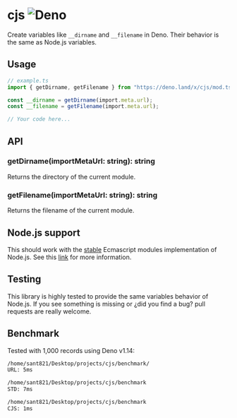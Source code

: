# cjs ![Deno](https://github.com/sant123/cjs-vars/workflows/Deno/badge.svg)

Create variables like `__dirname` and `__filename` in Deno. Their behavior is
the same as Node.js variables.

## Usage

```ts
// example.ts
import { getDirname, getFilename } from "https://deno.land/x/cjs/mod.ts";

const __dirname = getDirname(import.meta.url);
const __filename = getFilename(import.meta.url);

// Your code here...
```

## API

### getDirname(importMetaUrl: string): string

Returns the directory of the current module.

### getFilename(importMetaUrl: string): string

Returns the filename of the current module.

## Node.js support

This should work with the
[stable](https://nodejs.org/dist/latest-v15.x/docs/api/esm.html#esm_modules_ecmascript_modules)
Ecmascript modules implementation of Node.js. See this
[link](https://nodejs.org/dist/latest-v15.x/docs/api/esm.html#esm_no_filename_or_dirname)
for more information.

## Testing

This library is highly tested to provide the same variables behavior of Node.js.
If you see something is missing or ¿did you find a bug? pull requests are really
welcome.

## Benchmark

Tested with 1,000 records using Deno v1.14:

```txt
/home/sant821/Desktop/projects/cjs/benchmark/
URL: 5ms

/home/sant821/Desktop/projects/cjs/benchmark
STD: 7ms

/home/sant821/Desktop/projects/cjs/benchmark
CJS: 1ms
```
